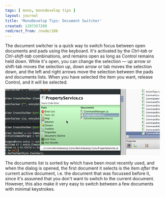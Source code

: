 ```yaml
---
tags: [ mono, monodevelop tips ]
layout: journal
title: 'MonoDevelop Tips: Document Switcher'
created: 1297357200
redirect_from: /node/186
---
```

The document switcher is a quick way to switch focus between open documents and
pads using the keyboard. It's activated by the *Ctrl-tab* or *Ctrl-shift-tab*
combinations, and remains open as long as Control remains held down. While it's
open, you can change the selection &mdash; up arrow or shift-tab moves the
selection up, down arrow or tab moves the selection down, and the left and right
arrows move the selection between the pads and documents lists. When you have
selected the item you want, release Control, and it will be
selected.<!--break-->

![The document switcher](/files/images/md-tips/document-switcher.png)

The documents list is sorted by which have been most recently used, and when the
dialog is opened, the first document it selects is the item _after_ the current
active document, i.e. the document that was focussed before it, since it's
assumed that you don't want to switch to the current document. However, this
also make it very easy to switch between a few documents with minimal
keystrokes.
